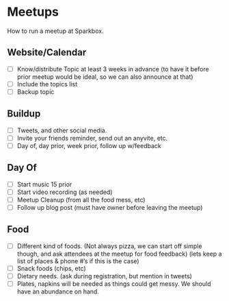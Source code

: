 Meetups
=====

How to run a meetup at Sparkbox.

Website/Calendar
-------

 - [ ] Know/distribute Topic at least 3 weeks in advance (to have it before prior meetup would be ideal, so we can also announce at that)
 - [ ] Include the topics list
 - [ ] Backup topic

Buildup
-------

 - [ ] Tweets, and other social media. 
 - [ ] Invite your friends reminder, send out an anyvite, etc.
 - [ ] Day of, day prior, week prior, follow up w/feedback

Day Of
-------

 - [ ] Start music 15 prior
 - [ ] Start video recording (as needed)
 - [ ] Meetup Cleanup (from all the food mess, etc)
 - [ ] Follow up blog post (must have owner before leaving the meetup)

Food
-------

 - [ ] Different kind of foods. (Not always pizza, we can start off simple though, and ask attendees at the meetup for food feedback)  (lets keep a list of places & phone #’s if this is the case)
 - [ ] Snack foods (chips, etc)
 - [ ] Dietary needs.  (ask during registration, but mention in tweets) 
 - [ ] Plates, napkins will be needed as things could get messy. We should have an abundance on hand. 
